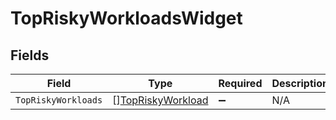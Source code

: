 # TopRiskyWorkloadsWidget


## Fields

| Field                                                         | Type                                                          | Required                                                      | Description                                                   |
| ------------------------------------------------------------- | ------------------------------------------------------------- | ------------------------------------------------------------- | ------------------------------------------------------------- |
| `TopRiskyWorkloads`                                           | [][TopRiskyWorkload](../../models/shared/topriskyworkload.md) | :heavy_minus_sign:                                            | N/A                                                           |
